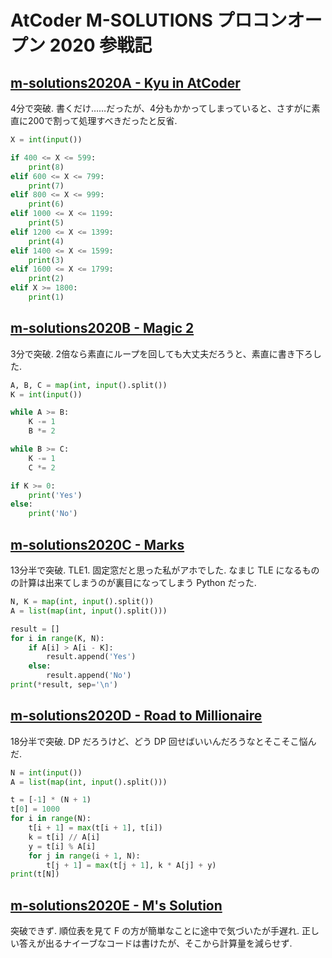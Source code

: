 # AtCoder M-SOLUTIONS プロコンオープン 2020 参戦記

## [m-solutions2020A - Kyu in AtCoder](https://atcoder.jp/contests/m-solutions2020/tasks/m_solutions2020_a)

4分で突破. 書くだけ……だったが、4分もかかってしまっていると、さすがに素直に200で割って処理すべきだったと反省.

```python
X = int(input())

if 400 <= X <= 599:
    print(8)
elif 600 <= X <= 799:
    print(7)
elif 800 <= X <= 999:
    print(6)
elif 1000 <= X <= 1199:
    print(5)
elif 1200 <= X <= 1399:
    print(4)
elif 1400 <= X <= 1599:
    print(3)
elif 1600 <= X <= 1799:
    print(2)
elif X >= 1800:
    print(1)
```

## [m-solutions2020B - Magic 2](https://atcoder.jp/contests/m-solutions2020/tasks/m_solutions2020_b)

3分で突破. 2倍なら素直にループを回しても大丈夫だろうと、素直に書き下ろした.

```python
A, B, C = map(int, input().split())
K = int(input())

while A >= B:
    K -= 1
    B *= 2

while B >= C:
    K -= 1
    C *= 2

if K >= 0:
    print('Yes')
else:
    print('No')
```

## [m-solutions2020C - Marks](https://atcoder.jp/contests/m-solutions2020/tasks/m_solutions2020_c)

13分半で突破. TLE1. 固定窓だと思った私がアホでした. なまじ TLE になるものの計算は出来てしまうのが裏目になってしまう Python だった.

```python
N, K = map(int, input().split())
A = list(map(int, input().split()))

result = []
for i in range(K, N):
    if A[i] > A[i - K]:
        result.append('Yes')
    else:
        result.append('No')
print(*result, sep='\n')
```

## [m-solutions2020D - Road to Millionaire](https://atcoder.jp/contests/m-solutions2020/tasks/m_solutions2020_d)

18分半で突破. DP だろうけど、どう DP 回せばいいんだろうなとそこそこ悩んだ.

```python
N = int(input())
A = list(map(int, input().split()))

t = [-1] * (N + 1)
t[0] = 1000
for i in range(N):
    t[i + 1] = max(t[i + 1], t[i])
    k = t[i] // A[i]
    y = t[i] % A[i]
    for j in range(i + 1, N):
        t[j + 1] = max(t[j + 1], k * A[j] + y)
print(t[N])
```

## [m-solutions2020E - M's Solution](https://atcoder.jp/contests/m-solutions2020/tasks/m_solutions2020_e)

突破できず. 順位表を見て F の方が簡単なことに途中で気づいたが手遅れ. 正しい答えが出るナイーブなコードは書けたが、そこから計算量を減らせず.
